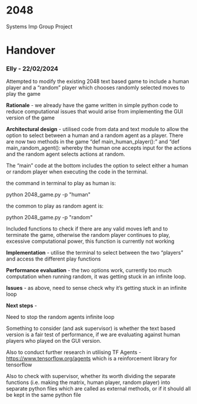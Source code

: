 # 2048
Systems Imp Group Project

# Handover

### Elly - 22/02/2024

Attempted to modify the existing 2048 text based game to include a human player and a “random” player which chooses randomly selected moves to play the game 

**Rationale** - we already have the game written in simple python code to reduce computational issues that would arise from implementing the GUI version of the game 

**Architectural design** - utilised code from data and text module to allow the option to select between a human and a random agent as a player. There are now two methods in the game “def main_human_player():” and “def main_random_agent(): whereby the human one accepts input for the actions and the random agent selects actions at random. 

The “main” code at the bottom includes the option to select either a human or random player when executing the code in the terminal.

the command in terminal to play as human is:

python 2048_game.py -p "human" 

the common to play as random agent is:

python 2048_game.py -p "random"

Included functions to check if there are any valid moves left and  to terminate the game, otherwise the random player continues to play, excessive computational power, this function is currently not working

**Implementation** - utilise the terminal to select between the two “players” and access the different play functions 

**Performance evaluation** - the two options work, currently too much computation when running random, it was getting stuck in an infinite loop. 

**Issues** - as above, need to sense check why it’s getting stuck in an infinite loop 

**Next steps** - 

Need to stop the random agents infinite loop 

Something to consider (and ask supervisor) is whether the text based version is a fair test of performance, if we are evaluating against human players who played on the GUI version. 

Also to conduct further research in utilising TF Agents - https://www.tensorflow.org/agents which is a reinforcement library for tensorflow

Also to check with supervisor, whether its worth dividing the separate functions (i.e. making the matrix, human player, random player) into separate python files which are called as external methods, or if it should all be kept in the same python file 




